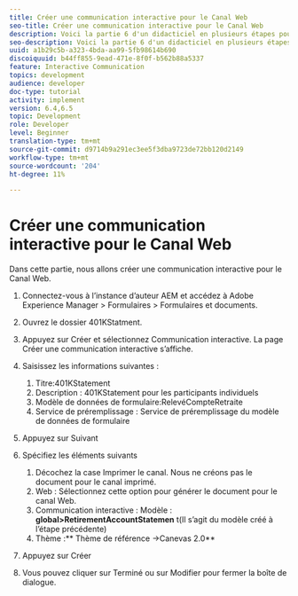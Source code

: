 ```yaml
---
title: Créer une communication interactive pour le Canal Web
seo-title: Créer une communication interactive pour le Canal Web
description: Voici la partie 6 d'un didacticiel en plusieurs étapes pour créer votre premier document de communications interactives. Dans cette partie, nous allons créer une communication interactive pour le Canal Web.
seo-description: Voici la partie 6 d'un didacticiel en plusieurs étapes pour créer votre premier document de communications interactives. Dans cette partie, nous allons créer une communication interactive pour le Canal Web.
uuid: a1b29c5b-a323-4bda-aa99-5fb98614b690
discoiquuid: b44ff855-9ead-471e-8f0f-b562b88a5337
feature: Interactive Communication
topics: development
audience: developer
doc-type: tutorial
activity: implement
version: 6.4,6.5
topic: Development
role: Developer
level: Beginner
translation-type: tm+mt
source-git-commit: d9714b9a291ec3ee5f3dba9723de72bb120d2149
workflow-type: tm+mt
source-wordcount: '204'
ht-degree: 11%

---
```



# Créer une communication interactive pour le Canal Web

Dans cette partie, nous allons créer une communication interactive pour le Canal Web.

1. Connectez-vous à l’instance d’auteur AEM et accédez à Adobe Experience Manager > Formulaires > Formulaires et documents.
1. Ouvrez le dossier 401KStatment.
1. Appuyez sur Créer et sélectionnez Communication interactive. La page Créer une communication interactive s’affiche.
1. Saisissez les informations suivantes :

   1. Titre:401KStatement
   1. Description : 401KStatement pour les participants individuels
   1. Modèle de données de formulaire:RelevéCompteRetraite
   1. Service de préremplissage : Service de préremplissage du modèle de données de formulaire

1. Appuyez sur Suivant
1. Spécifiez les éléments suivants

   1. Décochez la case Imprimer le canal. Nous ne créons pas le document pour le canal imprimé.
   1. Web : Sélectionnez cette option pour générer le document pour le canal Web.
   1. Communication interactive : Modèle : **global>RetirementAccountStatemen** t(Il s’agit du modèle créé à l’étape précédente)
   1. Thème :** Thème de référence ->Canevas 2.0**

1. Appuyez sur Créer
1. Vous pouvez cliquer sur Terminé ou sur Modifier pour fermer la boîte de dialogue.

